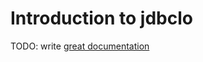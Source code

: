 # Introduction to jdbclo

TODO: write [great documentation](http://jacobian.org/writing/great-documentation/what-to-write/)
